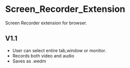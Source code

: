 # Screen_Recorder_Extension
Screen Recorder extension for browser.

## V1.1
* User can select entire tab,window or monitor.
* Records both video and audio
* Saves as .wedm
